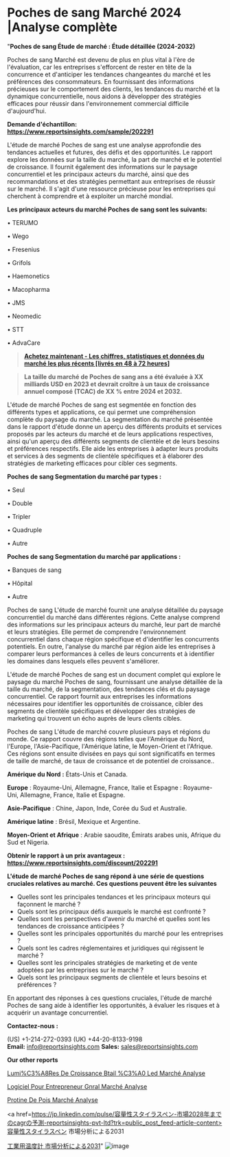 # Poches de sang Marché 2024 |Analyse complète

"<strong>Poches de sang Étude de marché : Étude détaillée (2024-2032)</strong>

Poches de sang Marché est devenu de plus en plus vital à l'ère de l'évaluation, car les entreprises s'efforcent de rester en tête de la concurrence et d'anticiper les tendances changeantes du marché et les préférences des consommateurs. En fournissant des informations précieuses sur le comportement des clients, les tendances du marché et la dynamique concurrentielle, nous aidons à développer des stratégies efficaces pour réussir dans l'environnement commercial difficile d'aujourd'hui.

<strong>Demande d'échantillon: <a href=https://www.reportsinsights.com/sample/202291>https://www.reportsinsights.com/sample/202291</a></strong>

L'étude de marché Poches de sang est une analyse approfondie des tendances actuelles et futures, des défis et des opportunités. Le rapport explore les données sur la taille du marché, la part de marché et le potentiel de croissance. Il fournit également des informations sur le paysage concurrentiel et les principaux acteurs du marché, ainsi que des recommandations et des stratégies permettant aux entreprises de réussir sur le marché. Il s'agit d'une ressource précieuse pour les entreprises qui cherchent à comprendre et à exploiter un marché mondial.

<strong>Les principaux acteurs du marché Poches de sang sont les suivants:</strong>

• TERUMO

• Wego

• Fresenius

• Grifols

• Haemonetics

• Macopharma

• JMS

• Neomedic

• STT

• AdvaCare
<blockquote><a href=https://www.reportsinsights.com/buynow/202291><span style=text-decoration: underline;><strong>Achetez maintenant - Les chiffres, statistiques et données du marché les plus récents [livrés en 48 à 72 heures]</strong></span></a></blockquote>
<blockquote><span style=text-decoration: underline;><strong>La taille du marché de Poches de sang ans a été évaluée à XX milliards USD en 2023 et devrait croître à un taux de croissance annuel composé (TCAC) de XX % entre 2024 et 2032.</strong></span></blockquote>
L'étude de marché Poches de sang est segmentée en fonction des différents types et applications, ce qui permet une compréhension complète du paysage du marché. La segmentation du marché présentée dans le rapport d'étude donne un aperçu des différents produits et services proposés par les acteurs du marché et de leurs applications respectives, ainsi qu'un aperçu des différents segments de clientèle et de leurs besoins et préférences respectifs. Elle aide les entreprises à adapter leurs produits et services à des segments de clientèle spécifiques et à élaborer des stratégies de marketing efficaces pour cibler ces segments.

<strong>Poches de sang Segmentation du marché par types :</strong>

• Seul

• Double

• Tripler

• Quadruple

• Autre

<strong>Poches de sang Segmentation du marché par applications :</strong>

• Banques de sang

• Hôpital

• Autre

Poches de sang L'étude de marché fournit une analyse détaillée du paysage concurrentiel du marché dans différentes régions. Cette analyse comprend des informations sur les principaux acteurs du marché, leur part de marché et leurs stratégies. Elle permet de comprendre l'environnement concurrentiel dans chaque région spécifique et d'identifier les concurrents potentiels. En outre, l'analyse du marché par région aide les entreprises à comparer leurs performances à celles de leurs concurrents et à identifier les domaines dans lesquels elles peuvent s'améliorer.

L'étude de marché Poches de sang est un document complet qui explore le paysage du marché Poches de sang, fournissant une analyse détaillée de la taille du marché, de la segmentation, des tendances clés et du paysage concurrentiel. Ce rapport fournit aux entreprises les informations nécessaires pour identifier les opportunités de croissance, cibler des segments de clientèle spécifiques et développer des stratégies de marketing qui trouvent un écho auprès de leurs clients cibles.

Poches de sang L'étude de marché couvre plusieurs pays et régions du monde. Ce rapport couvre des régions telles que l'Amérique du Nord, l'Europe, l'Asie-Pacifique, l'Amérique latine, le Moyen-Orient et l'Afrique. Ces régions sont ensuite divisées en pays qui sont significatifs en termes de taille de marché, de taux de croissance et de potentiel de croissance..

<strong>Amérique du Nord :</strong> États-Unis et Canada.

<strong>Europe</strong> : Royaume-Uni, Allemagne, France, Italie et Espagne : Royaume-Uni, Allemagne, France, Italie et Espagne.

<strong>Asie-Pacifique</strong> : Chine, Japon, Inde, Corée du Sud et Australie.

<strong>Amérique latine</strong> : Brésil, Mexique et Argentine.

<strong>Moyen-Orient et Afrique</strong> : Arabie saoudite, Émirats arabes unis, Afrique du Sud et Nigeria.

<strong>Obtenir le rapport à un prix avantageux : <a href=https://www.reportsinsights.com/discount/202291>https://www.reportsinsights.com/discount/202291</a></strong>

<strong>L'étude de marché Poches de sang répond à une série de questions cruciales relatives au marché. Ces questions peuvent être les suivantes</strong>
<ul>
  <li>Quelles sont les principales tendances et les principaux moteurs qui façonnent le marché ?</li>
  <li>Quels sont les principaux défis auxquels le marché est confronté ?</li>
  <li>Quelles sont les perspectives d'avenir du marché et quelles sont les tendances de croissance anticipées ?</li>
  <li>Quelles sont les principales opportunités du marché pour les entreprises ?</li>
  <li>Quels sont les cadres réglementaires et juridiques qui régissent le marché ?</li>
  <li>Quelles sont les principales stratégies de marketing et de vente adoptées par les entreprises sur le marché ?</li>
  <li>Quels sont les principaux segments de clientèle et leurs besoins et préférences ?</li>
</ul>
En apportant des réponses à ces questions cruciales, l'étude de marché Poches de sang aide à identifier les opportunités, à évaluer les risques et à acquérir un avantage concurrentiel.

<strong>Contactez-nous :</strong>

(US) +1-214-272-0393
(UK) +44-20-8133-9198
<strong>Email:</strong> <a>info@reportsinsights.com</a>
<strong>Sales:</strong> <a>sales@reportsinsights.com</a>

<strong>Our other reports</strong>

<a href=https://www.linkedin.com/pulse/lumi%C3%A8res-de-croissance-b%C3%A9tail-%C3%A0-led-march%C3%A9-analyse-g8fdc/>Lumi%C3%A8Res De Croissance Btail %C3%A0 Led Marché Analyse</a>

<a href=https://www.linkedin.com/pulse/logiciel-pour-entrepreneur-g%C3%A9n%C3%A9ral-march%C3%A9-a0rtf/>Logiciel Pour Entrepreneur Gnral Marché Analyse</a>

<a href=https://www.linkedin.com/pulse/prot%C3%A9ine-de-pois-march%C3%A9-moteurs-contraintes-opportunit%C3%A9s-fvhof/>Protine De Pois Marché Analyse</a>

<a href=https://jp.linkedin.com/pulse/容量性スタイラスペン-市場2028年までのcagrの予測-reportsinsights-pvt-ltd?trk=public_post_feed-article-content>容量性スタイラスペン 市場分析による2031</a>

<a href=https://www.linkedin.com/pulse/工業用温度計-市場2023の収益シェアサイズ2028-reports-insights-expert/>工業用温度計 市場分析による2031</a>"
![image](https://github.com/daminid12/RIresearchers/assets/158430485/b0209e3f-f88b-4785-b0b1-3c26d984c7be)
